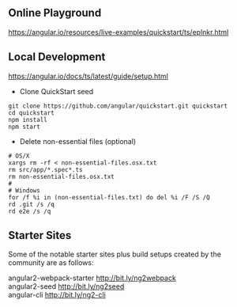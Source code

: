 ## Online Playground
https://angular.io/resources/live-examples/quickstart/ts/eplnkr.html

## Local Development
https://angular.io/docs/ts/latest/guide/setup.html

- Clone QuickStart seed
```
git clone https://github.com/angular/quickstart.git quickstart
cd quickstart
npm install
npm start
```

- Delete non-essential files (optional)  
```
# OS/X
xargs rm -rf < non-essential-files.osx.txt
rm src/app/*.spec*.ts
rm non-essential-files.osx.txt
#
# Windows
for /f %i in (non-essential-files.txt) do del %i /F /S /Q
rd .git /s /q
rd e2e /s /q
```

## Starter Sites
Some of the notable starter sites plus build setups created by the community are as follows:

angular2-webpack-starter      http://bit.ly/ng2webpack  
angular2-seed                 http://bit.ly/ng2seed  
angular-cli                   http://bit.ly/ng2-cli  
